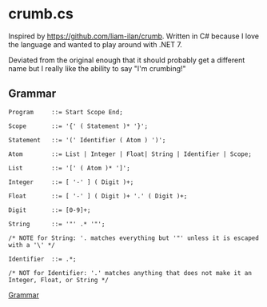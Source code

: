 # crumb.cs
Inspired by https://github.com/liam-ilan/crumb. Written in C# because I love the language and wanted to play around with .NET 7.

Deviated from the original enough that it should probably get a different name but I really like the ability to say "I'm crumbing!"

## Grammar

```ebnf
Program     ::= Start Scope End;

Scope       ::= '{' ( Statement )* '}';

Statement   ::= '(' Identifier ( Atom ) ')';

Atom        ::= List | Integer | Float| String | Identifier | Scope;

List        ::= '[' ( Atom )* ']';

Integer     ::= [ '-' ] ( Digit )+;

Float       ::= [ '-' ] ( Digit )+ '.' ( Digit )+;

Digit       ::= [0-9]+;

String      ::= '"' .* '"';

/* NOTE for String: '. matches everything but '"' unless it is escaped with a '\' */

Identifier  ::= .*;

/* NOT for Identifier: '.' matches anything that does not make it an Integer, Float, or String */
```

[Grammar](./grammar/index.md)
